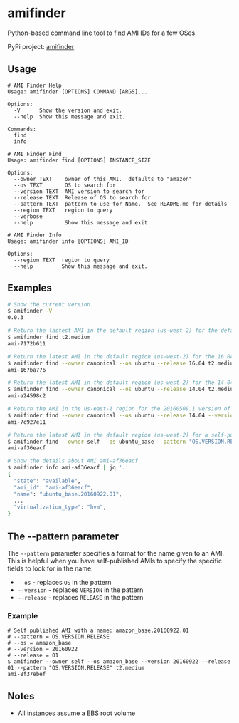 # amifinder
Python-based command line tool to find AMI IDs for a few OSes

PyPi project: [amifinder](https://pypi.python.org/pypi/amifinder/0.0.2)

## Usage
```
# AMI Finder Help
Usage: amifinder [OPTIONS] COMMAND [ARGS]...

Options:
  -V      Show the version and exit.
  --help  Show this message and exit.

Commands:
  find
  info
  
# AMI Finder Find
Usage: amifinder find [OPTIONS] INSTANCE_SIZE

Options:
  --owner TEXT    owner of this AMI.  defaults to "amazon"
  --os TEXT       OS to search for
  --version TEXT  AMI version to search for
  --release TEXT  Release of OS to search for
  --pattern TEXT  pattern to use for Name.  See README.md for details
  --region TEXT   region to query
  --verbose
  --help          Show this message and exit.

# AMI Finder Info
Usage: amifinder info [OPTIONS] AMI_ID

Options:
  --region TEXT  region to query
  --help         Show this message and exit.
```

## Examples
```bash
# Show the current version
$ amifinder -V
0.0.3

# Return the lastest AMI in the default region (us-west-2) for the default OS (amazon linux) for a t2.medium
$ amifinder find t2.medium
ami-7172b611

# Return the latest AMI in the default region (us-west-2) for the 16.04 release of Ubuntu for a t2.medium
$ amifinder find --owner canonical --os ubuntu --release 16.04 t2.medium
ami-167ba776

# Return the latest AMI in the default region (us-west-2) for the 14.04 release of Ubuntu for a t2.medium
$ amifinder find --owner canonical --os ubuntu --release 14.04 t2.medium
ami-a24598c2

# Return the AMI in the us-east-1 region for the 20160509.1 version of the 14.04 release of Ubuntu for a t2.medium
$ amifinder find --owner canonical --os ubuntu --release 14.04 --version 20160509.1 --region us-east-1 t2.medium
ami-7c927e11

# Return the latest AMI in the default region (us-west-2) for a self-published Ubuntu base AMI with a specified name pattern
$ amifinder find --owner self --os ubuntu_base --pattern "OS.VERSION.RELEASE" t2.medium
ami-af36eacf

# Show the details about AMI ami-af36eacf
$ amifinder info ami-af36eacf | jq '.'
{
  "state": "available",
  "ami_id": "ami-af36eacf",
  "name": "ubuntu_base.20160922.01",
  ...
  "virtualization_type": "hvm",
}
```

## The --pattern parameter
The `--pattern` parameter specifies a format for the name given to an AMI.  This is helpful when you have self-published
AMIs to specify the specific fields to look for in the name:
* `--os` - replaces `OS` in the pattern
* `--version` - replaces `VERSION` in the pattern
* `--release` - replaces `RELEASE` in the pattern

### Example
```
# Self published AMI with a name: amazon_base.20160922.01
# --pattern = OS.VERSION.RELEASE
# --os = amazon_base
# --version = 20160922
# --release = 01
$ amifinder --owner self --os amazon_base --version 20160922 --release 01 --pattern "OS.VERSION.RELEASE" t2.medium
ami-8f37ebef
```

## Notes
* All instances assume a EBS root volume 
